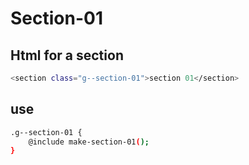 # Section-01

## Html for a section

```sh
<section class="g--section-01">section 01</section>
```
## use
```sh
.g--section-01 {
    @include make-section-01();
}
```